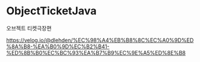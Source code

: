 # ObjectTicketJava
오브젝트 티켓극장편 

https://velog.io/@dlehden/%EC%98%A4%EB%B8%8C%EC%A0%9D%ED%8A%B8-%EA%B0%9D%EC%B2%B41-%ED%8B%B0%EC%BC%93%EA%B7%B9%EC%9E%A5%ED%8E%B8
